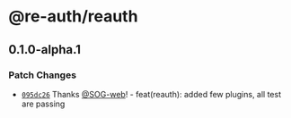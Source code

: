 # @re-auth/reauth

## 0.1.0-alpha.1

### Patch Changes

- [`095dc26`](https://github.com/SOG-web/reauth/commit/095dc262250a05c56ff21756aa0f8bcf8e7c5966) Thanks [@SOG-web](https://github.com/SOG-web)! - feat(reauth): added few plugins, all test are passing
